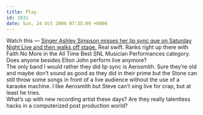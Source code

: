 ```yaml
---
title: Play.
id: 1931
date: Sun, 24 Oct 2004 07:35:09 +0000
---
```


Watch this — [Singer Ashley Simpson misses her lip sync que on Saturday Night Live and then walks off stage.](http://www.collegehumor.com/news/ashlee_snl.wmv) Real swift. Ranks right up there with Faith No More in the All Time Best <span class="caps">SNL</span> Musician Performances category.  
 Does anyone besides Elton John perform live anymore?  
 The only band I would rather they did lip sync is Aerosmith. Sure they’re old and maybe don’t sound as good as they did in their prime but the Stone can still throw some songs in front of a live audience without the use of a karaoke machine. I like Aerosmith but Steve can’t sing live for crap, but at least he tries.  
 What’s up with new recording artist these days? Are they really talentless hacks in a computerized post production world?



